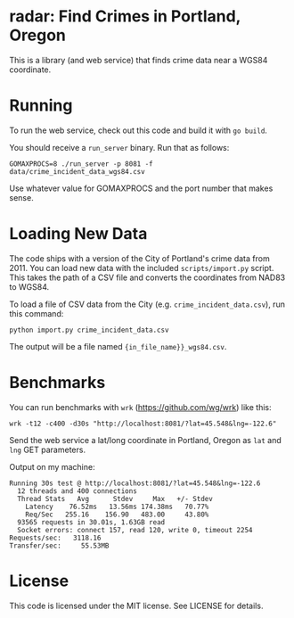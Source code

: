 # radar: Find Crimes in Portland, Oregon

This is a library (and web service) that finds crime data near a WGS84
coordinate.

# Running

To run the web service, check out this code and build it with `go build`.

You should receive a `run_server` binary. Run that as follows:

	GOMAXPROCS=8 ./run_server -p 8081 -f data/crime_incident_data_wgs84.csv

Use whatever value for GOMAXPROCS and the port number that makes sense.

# Loading New Data

The code ships with a version of the City of Portland's crime data from 2011.
You can load new data with the included `scripts/import.py` script. This takes
the path of a CSV file and converts the coordinates from NAD83 to WGS84.

To load a file of CSV data from the City (e.g. `crime_incident_data.csv`), run
this command:

	python import.py crime_incident_data.csv

The output will be a file named `{in_file_name}}_wgs84.csv`.

# Benchmarks

You can run benchmarks with `wrk` (https://github.com/wg/wrk) like this:

	wrk -t12 -c400 -d30s "http://localhost:8081/?lat=45.548&lng=-122.6"

Send the web service a lat/long coordinate in Portland, Oregon as `lat` and
`lng` GET parameters.

Output on my machine:

	Running 30s test @ http://localhost:8081/?lat=45.548&lng=-122.6
	  12 threads and 400 connections
	  Thread Stats   Avg      Stdev     Max   +/- Stdev
		Latency    76.52ms   13.56ms 174.38ms   70.77%
		Req/Sec   255.16    156.90   483.00     43.80%
	  93565 requests in 30.01s, 1.63GB read
	  Socket errors: connect 157, read 120, write 0, timeout 2254
	Requests/sec:   3118.16
	Transfer/sec:     55.53MB

# License

This code is licensed under the MIT license. See LICENSE for details.

